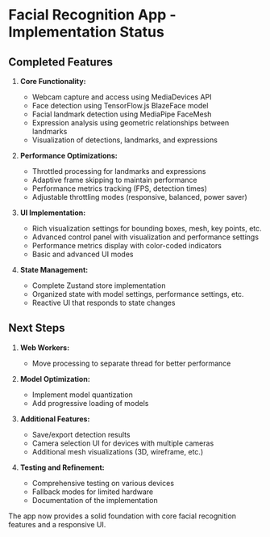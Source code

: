 # Facial Recognition App - Implementation Status

## Completed Features

1. **Core Functionality:**
   - Webcam capture and access using MediaDevices API
   - Face detection using TensorFlow.js BlazeFace model
   - Facial landmark detection using MediaPipe FaceMesh
   - Expression analysis using geometric relationships between landmarks
   - Visualization of detections, landmarks, and expressions
   
2. **Performance Optimizations:**
   - Throttled processing for landmarks and expressions
   - Adaptive frame skipping to maintain performance
   - Performance metrics tracking (FPS, detection times)
   - Adjustable throttling modes (responsive, balanced, power saver)
   
3. **UI Implementation:**
   - Rich visualization settings for bounding boxes, mesh, key points, etc.
   - Advanced control panel with visualization and performance settings
   - Performance metrics display with color-coded indicators
   - Basic and advanced UI modes
   
4. **State Management:**
   - Complete Zustand store implementation
   - Organized state with model settings, performance settings, etc.
   - Reactive UI that responds to state changes

## Next Steps

1. **Web Workers:**
   - Move processing to separate thread for better performance
   
2. **Model Optimization:**
   - Implement model quantization
   - Add progressive loading of models
   
3. **Additional Features:**
   - Save/export detection results
   - Camera selection UI for devices with multiple cameras
   - Additional mesh visualizations (3D, wireframe, etc.)
   
4. **Testing and Refinement:**
   - Comprehensive testing on various devices
   - Fallback modes for limited hardware
   - Documentation of the implementation

The app now provides a solid foundation with core facial recognition features and a responsive UI.
